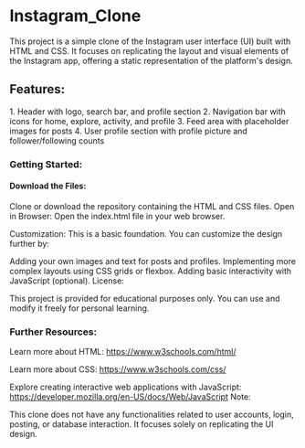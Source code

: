 # Instagram_Clone

This project is a simple clone of the Instagram user interface (UI) built with HTML and CSS. It focuses on replicating the layout and visual elements of the Instagram app, offering a static representation of the platform's design.

<h2>Features: </h2>
1. Header with logo, search bar, and profile section
2. Navigation bar with icons for home, explore, activity, and profile
3. Feed area with placeholder images for posts
4. User profile section with profile picture and follower/following counts
   
<h3>Getting Started:</h3>
<h4>Download the Files:</h4>
Clone or download the repository containing the HTML and CSS files.
Open in Browser:
Open the index.html file in your web browser.

Customization:
This is a basic foundation. You can customize the design further by:

Adding your own images and text for posts and profiles.
Implementing more complex layouts using CSS grids or flexbox.
Adding basic interactivity with JavaScript (optional).
License:

This project is provided for educational purposes only. You can use and modify it freely for personal learning.

<h3>Further Resources:</h3>

Learn more about HTML: https://www.w3schools.com/html/

Learn more about CSS: https://www.w3schools.com/css/

Explore creating interactive web applications with JavaScript: https://developer.mozilla.org/en-US/docs/Web/JavaScript
Note:

This clone does not have any functionalities related to user accounts, login, posting, or database interaction. It focuses solely on replicating the UI design.
